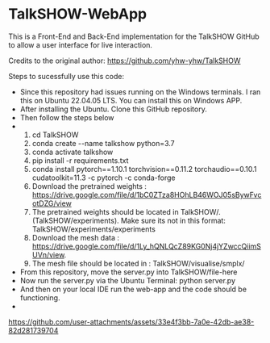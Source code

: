 # TalkSHOW-WebApp
 This is a Front-End and Back-End implementation for the TalkSHOW GitHub to allow a user interface for live interaction.
 
Credits to the original author: https://github.com/yhw-yhw/TalkSHOW

Steps to sucessfully use this code:
- Since this repository had issues running on the Windows terminals. I ran this on Ubuntu 22.04.05 LTS. You can install this on Windows APP.
- After installing the Ubuntu. Clone this GitHub repository.
- Then follow the steps below
- 1. cd TalkSHOW
  2. conda create --name talkshow python=3.7
  3. conda activate talkshow
  4. pip install -r requirements.txt
  5. conda install pytorch==1.10.1 torchvision==0.11.2 torchaudio==0.10.1 cudatoolkit=11.3 -c pytorch -c conda-forge
  6. Download the pretrained weights : https://drive.google.com/file/d/1bC0ZTza8HOhLB46WOJ05sBywFvcotDZG/view
  7. The pretrained weights should be located in TalkSHOW/. (TalkSHOW/experiments). Make sure its not in this format: TalkSHOW/experiments/experiments
  8. Download the mesh data : https://drive.google.com/file/d/1Ly_hQNLQcZ89KG0Nj4jYZwccQiimSUVn/view.
  9. The mesh file should be located in : TalkSHOW/visualise/smplx/
- From this repository, move the server.py into TalkSHOW/file-here
- Now run the server.py via the Ubuntu Terminal: python server.py
- And then on your local IDE run the web-app and the code should be functioning.
- 
https://github.com/user-attachments/assets/33e4f3bb-7a0e-42db-ae38-82d281739704
